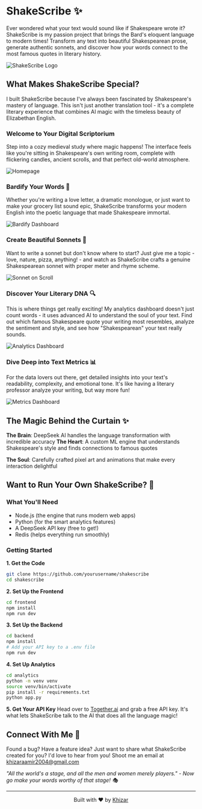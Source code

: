 # ShakeScribe ✨

Ever wondered what your text would sound like if Shakespeare wrote it? ShakeScribe is my passion project that brings the Bard's eloquent language to modern times! Transform any text into beautiful Shakespearean prose, generate authentic sonnets, and discover how your words connect to the most famous quotes in literary history.

![ShakeScribe Logo](frontend/src/assets/logo.png)

## What Makes ShakeScribe Special?

I built ShakeScribe because I've always been fascinated by Shakespeare's mastery of language. This isn't just another translation tool - it's a complete literary experience that combines AI magic with the timeless beauty of Elizabethan English.

### Welcome to Your Digital Scriptorium
Step into a cozy medieval study where magic happens! The interface feels like you're sitting in Shakespeare's own writing room, complete with flickering candles, ancient scrolls, and that perfect old-world atmosphere.

![Homepage](frontend/src/assets/readmePics/homePage.png)

### Bardify Your Words 📜
Whether you're writing a love letter, a dramatic monologue, or just want to make your grocery list sound epic, ShakeScribe transforms your modern English into the poetic language that made Shakespeare immortal.

![Bardify Dashboard](frontend/src/assets/readmePics/bardifyDash.png)

### Create Beautiful Sonnets 🌹
Want to write a sonnet but don't know where to start? Just give me a topic - love, nature, pizza, anything! - and watch as ShakeScribe crafts a genuine Shakespearean sonnet with proper meter and rhyme scheme.

![Sonnet on Scroll](frontend/src/assets/readmePics/sonnetScroll.png)

### Discover Your Literary DNA 🔍
This is where things get really exciting! My analytics dashboard doesn't just count words - it uses advanced AI to understand the soul of your text. Find out which famous Shakespeare quote your writing most resembles, analyze the sentiment and style, and see how "Shakespearean" your text really sounds.

![Analytics Dashboard](frontend/src/assets/readmePics/analyticsDash.png)

### Dive Deep into Text Metrics 📊
For the data lovers out there, get detailed insights into your text's readability, complexity, and emotional tone. It's like having a literary professor analyze your writing, but way more fun!

![Metrics Dashboard](frontend/src/assets/readmePics/metrics.png)

## The Magic Behind the Curtain ✨

**The Brain**: DeepSeek AI handles the language transformation with incredible accuracy
**The Heart**: A custom ML engine that understands Shakespeare's style and finds connections to famous quotes

**The Soul**: Carefully crafted pixel art and animations that make every interaction delightful

## Want to Run Your Own ShakeScribe? 🚀

### What You'll Need
- Node.js (the engine that runs modern web apps)
- Python (for the smart analytics features)  
- A DeepSeek API key (free to get!)
- Redis (helps everything run smoothly)

### Getting Started

**1. Get the Code**
```bash
git clone https://github.com/yourusername/shakescribe
cd shakescribe
```

**2. Set Up the Frontend**
```bash
cd frontend
npm install
npm run dev
```

**3. Set Up the Backend**
```bash
cd backend
npm install
# Add your API key to a .env file
npm run dev
```

**4. Set Up Analytics**
```bash
cd analytics
python -m venv venv
source venv/bin/activate
pip install -r requirements.txt
python app.py
```

**5. Get Your API Key**
Head over to [Together.ai](https://www.together.ai/) and grab a free API key. It's what lets ShakeScribe talk to the AI that does all the language magic!

## Connect With Me 🤝

Found a bug? Have a feature idea? Just want to share what ShakeScribe created for you? I'd love to hear from you! Shoot me an email at [khizaraamir2004@gmail.com](mailto:khizaraamir2004@gmail.com)


*"All the world's a stage, and all the men and women merely players." - Now go make your words worthy of that stage! 🎭*

---

<p align="center">
  Built with ❤️ by <a href="https://github.com/Khizar2004">Khizar</a>
</p>
